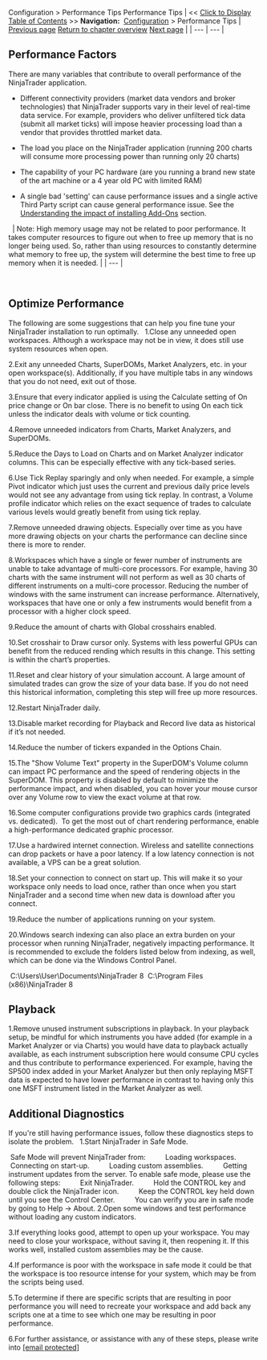 ﻿
Configuration > Performance Tips
Performance Tips
| << [Click to Display Table of Contents](performance_tips2.md) >> **Navigation:**     [Configuration](configuration.md) > Performance Tips | [Previous page](multiple_connections.md) [Return to chapter overview](configuration.md) [Next page](operations.md) |
| --- | --- |
## Performance Factors
There are many variables that contribute to overall performance of the NinjaTrader application.
 
- Different connectivity providers (market data vendors and broker technologies) that NinjaTrader supports vary in their level of real-time data service. For example, providers who deliver unfiltered tick data (submit all market ticks) will impose heavier processing load than a vendor that provides throttled market data.

- The load you place on the NinjaTrader application (running 200 charts will consume more processing power than running only 20 charts)

- The capability of your PC hardware (are you running a brand new state of the art machine or a 4 year old PC with limited RAM)

- A single bad 'setting' can cause performance issues and a single active Third Party script can cause general performance issue. See the [Understanding the impact of installing Add-Ons](using_3rd_party_add-ons.md) section.

 
| Note: High memory usage may not be related to poor performance. It takes computer resources to figure out when to free up memory that is no longer being used. So, rather than using resources to constantly determine what memory to free up, the system will determine the best time to free up memory when it is needed. |
| --- |

 
## Optimize Performance
The following are some suggestions that can help you fine tune your NinjaTrader installation to run optimally.
 
1.Close any unneeded open workspaces. Although a workspace may not be in view, it does still use system resources when open.

2.Exit any unneeded Charts, SuperDOMs, Market Analyzers, etc. in your open workspace(s). Additionally, if you have multiple tabs in any windows that you do not need, exit out of those.

3.Ensure that every indicator applied is using the Calculate setting of On price change or On bar close. There is no benefit to using On each tick unless the indicator deals with volume or tick counting.

4.Remove unneeded indicators from Charts, Market Analyzers, and SuperDOMs.

5.Reduce the Days to Load on Charts and on Market Analyzer indicator columns. This can be especially effective with any tick-based series.

6.Use Tick Replay sparingly and only when needed. For example, a simple Pivot indicator which just uses the current and previous daily price levels would not see any advantage from using tick replay. In contrast, a Volume profile indicator which relies on the exact sequence of trades to calculate various levels would greatly benefit from using tick replay.

7.Remove unneeded drawing objects. Especially over time as you have more drawing objects on your charts the performance can decline since there is more to render. 

8.Workspaces which have a single or fewer number of instruments are unable to take advantage of multi-core processors. For example, having 30 charts with the same instrument will not perform as well as 30 charts of different instruments on a multi-core processor. Reducing the number of windows with the same instrument can increase performance. Alternatively, workspaces that have one or only a few instruments would benefit from a processor with a higher clock speed.

9.Reduce the amount of charts with Global crosshairs enabled.

10.Set crosshair to Draw cursor only. Systems with less powerful GPUs can benefit from the reduced rending which results in this change. This setting is within the chart’s properties.

11.Reset and clear history of your simulation account. A large amount of simulated trades can grow the size of your data base. If you do not need this historical information, completing this step will free up more resources.

12.Restart NinjaTrader daily.

13.Disable market recording for Playback and Record live data as historical if it’s not needed.

14.Reduce the number of tickers expanded in the Options Chain.

15.The "Show Volume Text" property in the SuperDOM's Volume column can impact PC performance and the speed of rendering objects in the SuperDOM. This property is disabled by default to minimize the performance impact, and when disabled, you can hover your mouse cursor over any Volume row to view the exact volume at that row.

16.Some computer configurations provide two graphics cards (integrated vs. dedicated).  To get the most out of chart rendering performance, enable a high-performance dedicated graphic processor.

17.Use a hardwired internet connection. Wireless and satellite connections can drop packets or have a poor latency. If a low latency connection is not available, a VPS can be a great solution.

18.Set your connection to connect on start up. This will make it so your workspace only needs to load once, rather than once when you start NinjaTrader and a second time when new data is download after you connect.

19.Reduce the number of applications running on your system.

20.Windows search indexing can also place an extra burden on your processor when running NinjaTrader, negatively impacting performance. It is recommended to exclude the folders listed below from indexing, as well, which can be done via the Windows Control Panel.

 C:\\Users\\User\\Documents\\NinjaTrader 8
 C:\\Program Files (x86)\\NinjaTrader 8
 
## Playback
1.Remove unused instrument subscriptions in playback. In your playback setup, be mindful for which instruments you have added (for example in a Market Analyzer or via Charts) you would have data to playback actually available, as each instrument subscription here would consume CPU cycles and thus contribute to performance experienced. For example, having the SP500 index added in your Market Analyzer but then only replaying MSFT data is expected to have lower performance in contrast to having only this one MSFT instrument listed in the Market Analyzer as well.

## 
## Additional Diagnostics
If you're still having performance issues, follow these diagnostics steps to isolate the problem.
 
1.Start NinjaTrader in Safe Mode.

 Safe Mode will prevent NinjaTrader from:
         Loading workspaces.
         Connecting on start-up.
         Loading custom assemblies.
         Getting instrument updates from the server.
To enable safe mode, please use the following steps:
         Exit NinjaTrader.
         Hold the CONTROL key and double click the NinjaTrader icon.
         Keep the CONTROL key held down until you see the Control Center.
         You can verify you are in safe mode by going to Help -> About.
2.Open some windows and test performance without loading any custom indicators.

3.If everything looks good, attempt to open up your workspace. You may need to close your workspace, without saving it, then reopening it. If this works well, installed custom assemblies may be the cause.

4.If performance is poor with the workspace in safe mode it could be that the workspace is too resource intense for your system, which may be from the scripts being used.

5.To determine if there are specific scripts that are resulting in poor performance you will need to recreate your workspace and add back any scripts one at a time to see which one may be resulting in poor performance.

6.For further assistance, or assistance with any of these steps, please write into [[email protected]](/cdn-cgi/l/email-protection)
